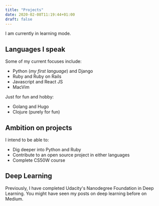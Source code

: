```yaml
---
title: "Projects"
date: 2020-02-08T11:19:44+01:00
draft: false
---
```


I am currently in learning mode.

## Languages I speak
Some of my current focuses include:

- Python (*my first language*) and Django
- Ruby and Ruby on Rails
- Javascript and React JS
- MacVim

Just for fun and hobby:
- Golang and Hugo
- Clojure (purely for fun)

## Ambition on projects
I intend to be able to:

- Dig deeper into Python and Ruby
- Contribute to an open source project in either languages
- Complete CS50W course

## Deep Learning
Previously, I have completed Udacity's Nanodegree Foundation in Deep
Learning. You might have seen my posts on deep learning before on
Medium.
